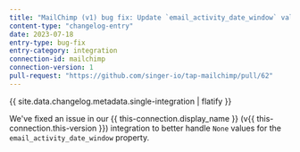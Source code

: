 ```yaml
---
title: "MailChimp (v1) bug fix: Update `email_activity_date_window` validation"
content-type: "changelog-entry"
date: 2023-07-18
entry-type: bug-fix
entry-category: integration
connection-id: mailchimp
connection-version: 1
pull-request: "https://github.com/singer-io/tap-mailchimp/pull/62"
---
```

{{ site.data.changelog.metadata.single-integration | flatify }}

We've fixed an issue in our {{ this-connection.display_name }} (v{{ this-connection.this-version }}) integration to better handle `None` values for the `email_activity_date_window` property.